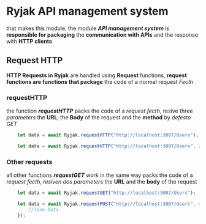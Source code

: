 # Ryjak API management system
that makes this module, the module ***API management system*** is **responsible for packaging** the **communication with APIs** and
the response with **HTTP clients**

## Request HTTP
**HTTP Requests in Ryjak** are handled using **Request** functions,
**request functions are functions that package** the code of a normal request *Fecth*

### requestHTTP
the function ***requestHTTP*** packs the code of a *request fecth*, resive three *parameters* the **URL**, the **Body** of the request and the **method** by *defesto GET*
~~~ JavaScript
    let data = await Ryjak.requestHTTP("http://localhost:3007/Users");
~~~
~~~ JavaScript
    let data = await Ryjak.requestHTTP("http://localhost:3007/Users", JsonData, "POST");
~~~

### Other requests
all other functions ***requestGET*** work in the same way packs the code of a *request fecth*, *resiven dos parameters* the **URL** and the **body** of the request
~~~ JavaScript
    let data = await Ryjak.requestGET("http://localhost:3007/Users");
~~~
~~~ JavaScript
    let data = await Ryjak.requestPOST("http://localhost:3007/Users", {
        //Json Data
    });
~~~
